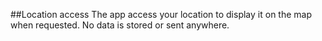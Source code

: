 ##Location access
The app access your location to display it on the map when requested. No data is stored or sent anywhere.

